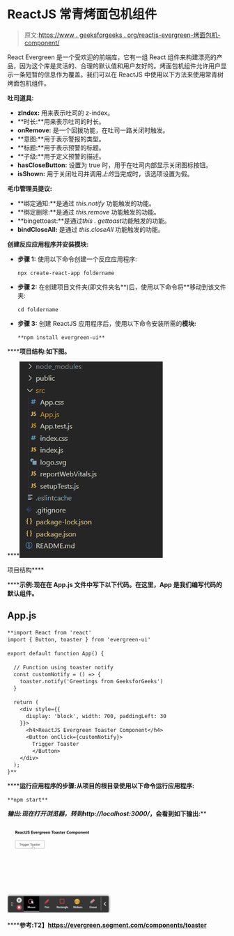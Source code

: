 # ReactJS 常青烤面包机组件

> 原文:[https://www . geeksforgeeks . org/reactjs-evergreen-烤面包机-component/](https://www.geeksforgeeks.org/reactjs-evergreen-toaster-component/)

React Evergreen 是一个受欢迎的前端库，它有一组 React 组件来构建漂亮的产品，因为这个库是灵活的、合理的默认值和用户友好的。烤面包机组件允许用户显示一条短暂的信息作为覆盖。我们可以在 ReactJS 中使用以下方法来使用常青树烤面包机组件。

**吐司道具:**

*   **zIndex:** 用来表示吐司的 z-index。
*   **时长:**用来表示吐司的时长。
*   **onRemove:** 是一个回拨功能，在吐司一路关闭时触发。
*   **意图:**用于表示警报的类型。
*   **标题:**用于表示预警的标题。
*   **子级:**用于定义预警的描述。
*   **hasCloseButton:** 设置为 true 时，用于在吐司内部显示关闭图标按钮。
*   **isShown:** 用于关闭吐司并调用*上的*当完成时，该选项设置为假。

**毛巾管理员提议:**

*   **绑定通知:**是通过 *this.notify* 功能触发的功能。
*   **绑定删除:**是通过 *this.remove* 功能触发的功能。
*   **bingettoast:**是通过*this . gettoast*功能触发的功能。
*   **bindCloseAll:** 是通过 *this.closeAll* 功能触发的功能。

**创建反应应用程序并安装模块:**

*   **步骤 1:** 使用以下命令创建一个反应应用程序:

    ```
    npx create-react-app foldername
    ```

*   **步骤 2:** 在创建项目文件夹(即文件夹名**)后，使用以下命令将**移动到该文件夹:

    ```
    cd foldername
    ```

*   **步骤 3:** 创建 ReactJS 应用程序后，使用以下命令安装所需的****模块:****

    ```
    **npm install evergreen-ui**
    ```

******项目结构:**如下图。****

****![](img/f04ae0d8b722a9fff0bd9bd138b29c23.png)

项目结构**** 

******示例:**现在在 **App.js** 文件中写下以下代码。在这里，App 是我们编写代码的默认组件。****

## ****App.js****

```
**import React from 'react'
import { Button, toaster } from 'evergreen-ui'

export default function App() {

  // Function using toaster notify
  const customNotify = () => {
    toaster.notify('Greetings from GeeksforGeeks')
  }

  return (
    <div style={{
      display: 'block', width: 700, paddingLeft: 30
    }}>
      <h4>ReactJS Evergreen Toaster Component</h4>
      <Button onClick={customNotify}>
        Trigger Toaster
        </Button>
    </div>
  );
}**
```

******运行应用程序的步骤:**从项目的根目录使用以下命令运行应用程序:****

```
**npm start**
```

******输出:**现在打开浏览器，转到***http://localhost:3000/***，会看到如下输出:****

****![](img/68fd5ab80dafda1a5a9970026634e4f2.png)****

******参考:**T2】https://evergreen.segment.com/components/toaster****